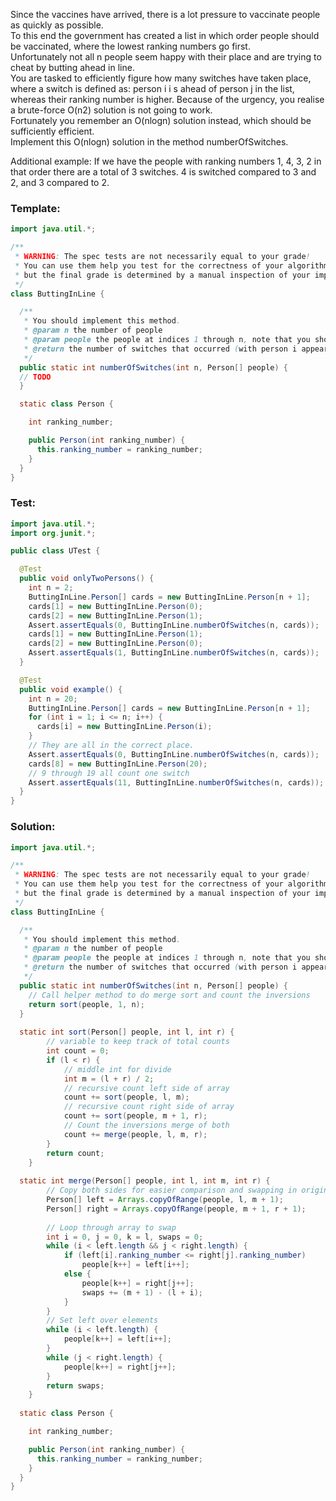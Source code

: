 Since the vaccines have arrived, there is a lot pressure to vaccinate people as quickly as possible.   
To this end the government has created a list in which order people should be vaccinated, where the lowest ranking numbers go first.   
Unfortunately not all n people seem happy with their place and are trying to cheat by butting ahead in line.  
You are tasked to efficiently figure how many switches have taken place, where a switch is defined as: person i i s ahead of person j in the list, whereas their ranking number is higher. Because of the urgency, you realise a brute-force O(n2) solution is not going to work.    
Fortunately you remember an O(nlogn) solution instead, which should be sufficiently efficient.   
Implement this O(nlogn) solution in the method numberOfSwitches.

Additional example: If we have the people with ranking numbers 1, 4, 3, 2 in that order there are a total of 3 switches. 4 is switched compared to 3 and 2, and 3 compared to 2.

### Template:
```java
import java.util.*;

/**
 * WARNING: The spec tests are not necessarily equal to your grade!
 * You can use them help you test for the correctness of your algorithm,
 * but the final grade is determined by a manual inspection of your implementation.
 */
class ButtingInLine {

  /**
   * You should implement this method.
   * @param n the number of people
   * @param people the people at indices 1 through n, note that you should ignore index 0!
   * @return the number of switches that occurred (with person i appearing before person j, despite p[i].number > p[j].number)
   */
  public static int numberOfSwitches(int n, Person[] people) {
  // TODO
  }

  static class Person {

    int ranking_number;

    public Person(int ranking_number) {
      this.ranking_number = ranking_number;
    }
  }
}
```

### Test:
```java
import java.util.*;
import org.junit.*;

public class UTest {

  @Test
  public void onlyTwoPersons() {
    int n = 2;
    ButtingInLine.Person[] cards = new ButtingInLine.Person[n + 1];
    cards[1] = new ButtingInLine.Person(0);
    cards[2] = new ButtingInLine.Person(1);
    Assert.assertEquals(0, ButtingInLine.numberOfSwitches(n, cards));
    cards[1] = new ButtingInLine.Person(1);
    cards[2] = new ButtingInLine.Person(0);
    Assert.assertEquals(1, ButtingInLine.numberOfSwitches(n, cards));
  }

  @Test
  public void example() {
    int n = 20;
    ButtingInLine.Person[] cards = new ButtingInLine.Person[n + 1];
    for (int i = 1; i <= n; i++) {
      cards[i] = new ButtingInLine.Person(i);
    }
    // They are all in the correct place.
    Assert.assertEquals(0, ButtingInLine.numberOfSwitches(n, cards));
    cards[8] = new ButtingInLine.Person(20);
    // 9 through 19 all count one switch
    Assert.assertEquals(11, ButtingInLine.numberOfSwitches(n, cards));
  }
}
```

### Solution:
```java
import java.util.*;

/**
 * WARNING: The spec tests are not necessarily equal to your grade!
 * You can use them help you test for the correctness of your algorithm,
 * but the final grade is determined by a manual inspection of your implementation.
 */
class ButtingInLine {

  /**
   * You should implement this method.
   * @param n the number of people
   * @param people the people at indices 1 through n, note that you should ignore index 0!
   * @return the number of switches that occurred (with person i appearing before person j, despite p[i].number > p[j].number)
   */
  public static int numberOfSwitches(int n, Person[] people) {
    // Call helper method to do merge sort and count the inversions
    return sort(people, 1, n);
  }
  
  static int sort(Person[] people, int l, int r) { 
        // variable to keep track of total counts
        int count = 0; 
        if (l < r) { 
            // middle int for divide
            int m = (l + r) / 2; 
            // recursive count left side of array
            count += sort(people, l, m); 
            // recursive count right side of array
            count += sort(people, m + 1, r); 
            // Count the inversions merge of both
            count += merge(people, l, m, r); 
        } 
        return count; 
    } 
    
  static int merge(Person[] people, int l, int m, int r) { 
        // Copy both sides for easier comparison and swapping in original array
        Person[] left = Arrays.copyOfRange(people, l, m + 1); 
        Person[] right = Arrays.copyOfRange(people, m + 1, r + 1);
        
        // Loop through array to swap
        int i = 0, j = 0, k = l, swaps = 0; 
        while (i < left.length && j < right.length) { 
            if (left[i].ranking_number <= right[j].ranking_number) 
                people[k++] = left[i++]; 
            else { 
                people[k++] = right[j++]; 
                swaps += (m + 1) - (l + i); 
            } 
        } 
        // Set left over elements
        while (i < left.length) {
            people[k++] = left[i++];
        }
        while (j < right.length) {
            people[k++] = right[j++];
        }
        return swaps; 
    } 
  
  static class Person {

    int ranking_number;

    public Person(int ranking_number) {
      this.ranking_number = ranking_number;
    }
  }
}
```
